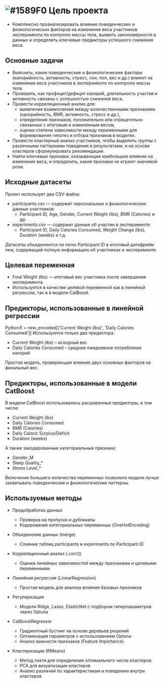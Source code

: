 # ![#1589F0](https://placehold.co/15x15/1589F0/1589F0.png) Цель проекта

- Комплексно проанализировать влияние поведенческих и физиологических факторов на изменение веса участников эксперимента по контролю массы тела, выявить закономерности в данных и определить ключевые предикторы успешного снижения веса.

## Основные задачи

- Выяснить, какие поведенческие и физиологические факторы (калорийность, активность, стресс, сон, пол, вес и др.) влияют на изменение веса участников в эксперименте по контролю массы тела.
- Проверить, как профицит/дефицит калорий, длительность участия и активность связаны с успешностью снижения веса.
- Провести корреляционный анализ для:
  - выявления взаимосвязей между количественными признаками (калорийность, BMR, активность, стресс и др.),
  - определения признаков, положительно или отрицательно связанных с итоговым и изменённым весом,
  - оценки степени зависимости между переменными для формирования гипотез и отбора признаков в моделях.
- Провести кластерный анализ участников, чтобы выделить группы с различными паттернами поведения и результатами, и на основе кластеров сформулировать рекомендации.
- Найти ключевые признаки, оказывающие наибольшее влияние на изменение веса, и определить, какие признаки не играют значимой роли.


## Исходные датасеты

Проект использует два CSV-файла:

- participants.csv — содержит персональные и физиологические данные участников:
  - Participant ID, Age, Gender, Current Weight (lbs), BMR (Calories) и др.
- experiments.csv — содержит данные об участии в эксперименте:
  - Participant ID, Daily Calories Consumed, Weight Change (lbs), Duration (weeks) и т.д.

Датасеты объединяются по полю Participant ID в итоговый датафрейм new, содержащий полную информацию об участниках и эксперименте.


## Целевая переменная

- Final Weight (lbs) — итоговый вес участника после завершения эксперимента.
- Используется в качестве целевой переменной как в линейной регрессии, так и в модели CatBoost.


## Предикторы, использованные в линейной регрессии

PythonX = new_encoded[['Current Weight (lbs)', 'Daily Calories Consumed']]
Используются только два предиктора:

- Current Weight (lbs) – исходный вес  
- Daily Calories Consumed – среднее ежедневное потребление калорий

Простая модель, проверяющая влияние двух основных факторов на финальный вес.


## Предикторы, использованные в модели CatBoost

В модели CatBoost использовались расширенные предикторы, в том числе:

- Current Weight (lbs)
- Daily Calories Consumed
- BMR (Calories)
- Daily Caloric Surplus/Deficit
- Duration (weeks)

А также закодированные категориальные признаки:

- Gender_M
- Sleep Quality_*
- Stress Level_*

Включение большего количества переменных позволило модели лучше захватывать поведенческие и физиологические паттерны.


## Используемые методы

- Предобработка данных
  - Проверка на пропуски и дубликаты
  - Кодирование категориальных переменных (OneHotEncoding)

- Объединение данных (merge)
  - Слияние таблиц participants и experiments по Participant ID

- Корреляционный анализ (.corr())
  - Оценка линейных зависимостей между признаками и целевыми переменными

- Линейная регрессия (LinearRegression)
  - Простая модель для анализа влияния базовых признаков

- Регуляризация
  - Модели Ridge, Lasso, ElasticNet с подбором гиперпараметров через Optuna

- CatBoostRegressor
  - Градиентный бустинг на основе деревьев решений
  - Оптимизация параметров с использованием Optuna
  - Анализ важности признаков (Feature Importance)

- Кластеризация (KMeans)
  - Метод локтя для определения оптимального числа кластеров
  - PCA для визуализации кластеров
  - Анализ различий по характеристикам и поведению внутри кластеров
